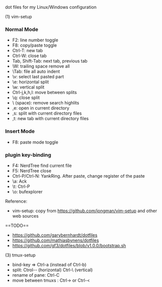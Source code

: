 dot files for my Linux/Windows configuration

(1) vim-setup

### Normal Mode
* F2: line number toggle
* F8: copy/paste toggle
* Ctrl-T: new tab
* Ctrl-W: close tab
* Tab, Shift-Tab: next tab, previous tab
* \\W: trailing space remove all
* \\Tab: file all auto indent
* \\v: select last pasted part
* \\e: horizontal split
* \\w: vertical split
* Ctrl-j,k,h,l: move between splits
* \\q: close split
* \\ (space): remove search highlits
* ,e: open in current directory
* ,s: split with current directory files
* ,t: new tab with current directory files

### Insert Mode
* F8: paste mode toggle

### plugin key-binding

* F4: NerdTree find current file
* F5: NerdTree close
* Ctrl-P/Ctrl-N: YankRing. After paste, change register of the paste
* \\a: Ack
* \\t: Ctrl-P
* \\o: bufexplorer

Reference:
- vim-setup: copy from https://github.com/jongman/vim-setup and other web sources

==TODO==
 - https://github.com/garybernhardt/dotfiles
 - https://github.com/mathiasbynens/dotfiles
 - https://github.com/gf3/dotfiles/blob/v1.0.0/bootstrap.sh

(3) tmux-setup
 - bind-key => Ctrl-a (instead of Ctrl-b)
 - split: Ctrol-- (horizontal) Ctrl-\ (vertical)
 - rename of pane: Ctrl-C
 - move between tmuxs : Ctrl-> or Ctrl-<

